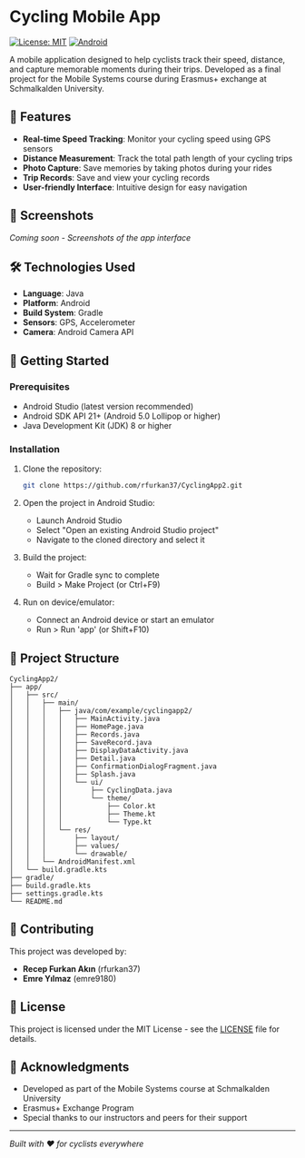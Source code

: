 
# Cycling Mobile App

[![License: MIT](https://img.shields.io/badge/License-MIT-yellow.svg)](https://opensource.org/licenses/MIT)
[![Android](https://img.shields.io/badge/Android-3DDC84?style=for-the-badge&logo=android&logoColor=white)](https://developer.android.com)

A mobile application designed to help cyclists track their speed, distance, and capture memorable moments during their trips. Developed as a final project for the Mobile Systems course during Erasmus+ exchange at Schmalkalden University.

## 🚴 Features

- **Real-time Speed Tracking**: Monitor your cycling speed using GPS sensors
- **Distance Measurement**: Track the total path length of your cycling trips
- **Photo Capture**: Save memories by taking photos during your rides
- **Trip Records**: Save and view your cycling records
- **User-friendly Interface**: Intuitive design for easy navigation

## 📱 Screenshots

<!-- Add screenshots here when available -->
*Coming soon - Screenshots of the app interface*

## 🛠️ Technologies Used

- **Language**: Java
- **Platform**: Android
- **Build System**: Gradle
- **Sensors**: GPS, Accelerometer
- **Camera**: Android Camera API

## 🚀 Getting Started

### Prerequisites

- Android Studio (latest version recommended)
- Android SDK API 21+ (Android 5.0 Lollipop or higher)
- Java Development Kit (JDK) 8 or higher

### Installation

1. Clone the repository:
   ```bash
   git clone https://github.com/rfurkan37/CyclingApp2.git
   ```

2. Open the project in Android Studio:
   - Launch Android Studio
   - Select "Open an existing Android Studio project"
   - Navigate to the cloned directory and select it

3. Build the project:
   - Wait for Gradle sync to complete
   - Build > Make Project (or Ctrl+F9)

4. Run on device/emulator:
   - Connect an Android device or start an emulator
   - Run > Run 'app' (or Shift+F10)

## 📁 Project Structure

```
CyclingApp2/
├── app/
│   ├── src/
│   │   ├── main/
│   │   │   ├── java/com/example/cyclingapp2/
│   │   │   │   ├── MainActivity.java
│   │   │   │   ├── HomePage.java
│   │   │   │   ├── Records.java
│   │   │   │   ├── SaveRecord.java
│   │   │   │   ├── DisplayDataActivity.java
│   │   │   │   ├── Detail.java
│   │   │   │   ├── ConfirmationDialogFragment.java
│   │   │   │   ├── Splash.java
│   │   │   │   └── ui/
│   │   │   │       ├── CyclingData.java
│   │   │   │       └── theme/
│   │   │   │           ├── Color.kt
│   │   │   │           ├── Theme.kt
│   │   │   │           └── Type.kt
│   │   │   └── res/
│   │   │       ├── layout/
│   │   │       ├── values/
│   │   │       └── drawable/
│   │   └── AndroidManifest.xml
│   └── build.gradle.kts
├── gradle/
├── build.gradle.kts
├── settings.gradle.kts
└── README.md
```

## 🤝 Contributing

This project was developed by:
- **Recep Furkan Akın** (rfurkan37)
- **Emre Yılmaz** (emre9180)

## 📄 License

This project is licensed under the MIT License - see the [LICENSE](LICENSE) file for details.

## 🙏 Acknowledgments

- Developed as part of the Mobile Systems course at Schmalkalden University
- Erasmus+ Exchange Program
- Special thanks to our instructors and peers for their support

---

*Built with ❤️ for cyclists everywhere*




